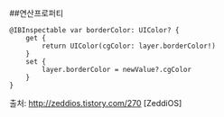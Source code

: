 ##연산프로퍼티




    @IBInspectable var borderColor: UIColor? {
        get {
            return UIColor(cgColor: layer.borderColor!)
        }
        set {
            layer.borderColor = newValue?.cgColor
        }
    }


출처: http://zeddios.tistory.com/270 [ZeddiOS]